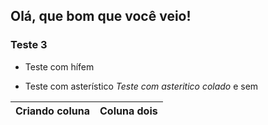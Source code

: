 ## Olá, que bom que você veio!

### Teste 3

- Teste com hífem

* Teste com asterístico
*Teste com asteritico colado* e sem

| Criando coluna | Coluna dois |
| --- | --- |
